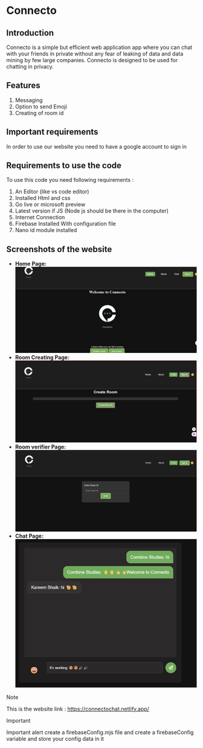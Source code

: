# Connecto

## Introduction

Connecto is a simple but efficient web application app where you can chat with your friends in private without any fear of leaking of data and data mining by few large companies. Connecto is designed to be used for chatting in privacy.

## Features

<ol>
<li>Messaging</li>
<li>Option to send Emoji</li>
<li>Creating of room id </li>
</ol>

## Important requirements

In order to use our website you need to have a google account to sign in

## Requirements to use the code

To use this code you need following requirements :

<ol>
<li>An Editor (like vs code editor)</li>
<li>Installed Html and css </li>
<li>Go live or microsoft preview </li>
<li>Latest version if JS (Node js should be there in the computer)</li>
<li>Internet Connection</li>
<li>Firebase Installed With configuration file </li>
<li>Nano id module installed </li>
</ol>

## Screenshots of the website

<ul>
<li><b>Home Page: </b><br/><img src="./output/home-page.jpg" alt="homepage"></li>
<li><b>Room Creating Page: </b><br/><img src="./output/room-id-creating-page.jpg" alt="room-creatingPage"></li>
<li><b>Room verifier Page: </b><br/><img src="./output/room-verifey-page.png" alt="roomVerifier"></li>
<li><b>Chat Page: </b><br/><img src="./output/chat-page.jpg" alt="Chat page"></li>
</ul>

> [!Note]
> This is the website link : https://connectochat.netlify.app/

> [!IMPORTANT]  
> Important alert create a firebaseConfig.mjs file and create a firebaseConfig variable and store your config data in it
